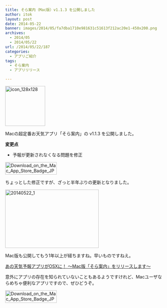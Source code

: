```yaml
---
title: そら案内（Mac版）v1.1.3 を公開しました
author: itok
layout: post
date: 2014-05-22
banner: images/2014/05/fa7dba1710e981631c51613f212ac20e1-450x200.png
archives:
  - 2014/05
  - 2014/05/22
url: /2014/05/22/187
categories:
  - アプリご紹介
tags:
  - そら案内
  - アプリリリース

---
```

<a href="https://itunes.apple.com/app/id599799247" target="_blank"><img src="/images/2014/05/icon_128x1281.png" alt="icon_128x128" width="128" height="128" class="alignnone size-full wp-image-188" /></a>

Macの超定番お天気アプリ「そら案内」の v1.1.3 を公開しました。

**変更点**

  * 予報が更新されなくなる問題を修正

<a href="https://itunes.apple.com/app/id599799247" target="_blank"><img src="/images/2014/05/Download_on_the_Mac_App_Store_Badge_JP_165x40_1004.png" alt="Download_on_the_Mac_App_Store_Badge_JP_165x40_1004" width="165" height="40" class="alignnone size-full wp-image-145" /></a>

ちょっとした修正ですが、ざっと半年ぶりの更新となりました。

[<img src="/images/2014/05/20140522_1-300x187.png" alt="20140522_1" width="300" height="187" class="alignnone size-medium wp-image-190" />](/images/2014/05/20140522_1.png)

Mac版も公開してもう1年以上が経ちますね。早いものですねえ。

[あの天気予報アプリがOSXに！ 〜Mac版「そら案内」をリリースします〜](http://feedtailor.jp/wp/?p=10873)

意外にアプリの存在を知られていないこともあるようですけれど、Macユーザならめちゃ便利なアプリですので、ぜひどうぞ。

<a href="https://itunes.apple.com/app/id599799247" target="_blank"><img src="/images/2014/05/Download_on_the_Mac_App_Store_Badge_JP_165x40_1004.png" alt="Download_on_the_Mac_App_Store_Badge_JP_165x40_1004" width="165" height="40" class="alignnone size-full wp-image-145" /></a>
